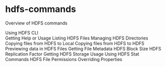 # hdfs-commands

Overview of HDFS commands

Using HDFS CLI</br>
Getting Help or Usage
Listing HDFS Files
Managing HDFS Directories
Copying files from HDFS to Local
Copying files from HDFS to HDFS
Previewing data in HDFS Files
Getting File Metadata
HDFS Block Size
HDFS Replication Factor
Getting HDFS Storage Usage
Using HDFS Stat Commands
HDFS File Permissions
Overriding Properties
